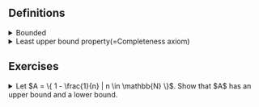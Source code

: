 ## Definitions

<details><summary>Bounded</summary>

  - Let $E \subseteq \mathbb{R}$. We say $E$ is bounded above(below) if there exists $\beta(\alpha) \in \mathbb{R}$ s.t. for each $x \in E, x \leq \beta(x \geq \alpha)$. In this case, $\beta(\alpha)$ is called an upper(lower) bound.
  
  - $E$ is bounded if $E$ is both bounded above and below.

  - Remark.
    1. $E = \emptyset$ is possible.
    2. $\beta, \alpha$ are not unique.
       - $\beta, \beta + 1, \beta + 2, \dots$
       - $\alpha, \alpha - 1, \alpha - 2, \dots$
       - ex. $`A = \{ 1 - \frac{1}{n} | n \in \mathbb{N} \} `$
       - ex. $\mathbb{N}$ has a lower bound, but doesn't have an upper bound.
       - ex. $`B = \{ r \in \mathbb{Q} | r > 0 \text{ and } r^2 < 2 \}`$. Then $B$ has a lower bound($\alpha = 0$). However, $B$ doesn't have the maximum element. \
         To show it, it is enough to show that if $p \in B$, then there exists $q \in B$ s.t. $p < q$.
         Take any $p \in B(\Leftrightarrow p > 0, p^2 < 2, p \in \mathbb{Q})$. \
         Take $q = p + \frac{2 - p^2}{p + 2}$. Since $\mathbb{Q}$ is field, then $q \in \mathbb{Q}$. \
         $2 - q = (\dots) = \frac{-2p^2 + 4}{(p+2)^2} > 0$ \
         $\therefore q \in B< 2$

</details>

<details><summary>Least upper bound property(=Completeness axiom)</summary>

  - Let $\emptyset \neq E \subseteq \mathbb{R}$ be bounded above. We say $\beta \in \mathbb{R}$ is the least upper bound of $E$ if:
    1. $\beta$ is an upper bound of $E$.
    2. If $\alpha < \beta$, then $\alpha$ is not an upper bound of $E$.
    
    We denote $\beta = supE$, called the supremum of $E$.

    ![image](images/supremum_illustration.jpg)

  - Remark.
    1. If $supE$ exists, then $supE$ must be unique. \
       $\because$ Let $\alpha, \beta$ be supremum of $E$. Then either:
       - $\alpha < \beta$(↯, by def. of least upper bound)
       - $\alpha = \beta$
       - $\alpha > \beta$(↯, by def. of least upper bound).
    2. Suppose $\emptyset \neq E \subseteq \mathbb{R}$ is not bounded above, i.e., ~(there exists $\beta$ s.t. for each $x \in E, x \leq \beta$). \
       $\Leftrightarrow$ For all $\beta \in \mathbb{R}$ there exists $x_{\beta} \in E \text{ s.t. } x_{\beta} > \beta$.<a name="remark_second_item"></a>
    3. Let $\emptyset \neq E \subseteq \mathbb{R}$ be not bounded above. \
       $\Rightarrow supE = \infty(\notin \mathbb{R})$
    4. $sup\emptyset = -\infty$
    5. Let $\emptyset \neq E \subseteq \mathbb{R}$ be bounded above. \
       $\Rightarrow$ There exists $supE = \beta \in \mathbb{R}$. (by def.) \
       Then for each $\epsilon > 0, \beta - \epsilon$ is not an upper bound. Thus by [ii.](#remark_second_item), there exists $x_{\epsilon} \in E$ s.t. $\beta - \epsilon < x_{\epsilon}$.<a name="#remark_fifth_item"></a> \
       Consequently, for each $\epsilon > 0$, there exists $x_{\epsilon} \in E$ s.t. $\beta - \epsilon < x_{\epsilon} \leq \beta$. \
       This is equivalent statement to say $\beta = supE$.
    6. For each $n \in \mathbb{N}(\epsilon = \frac{1}{n} > 0)$, by [v.](#remark_fifth_item), there exists $x_{n} \in E$ s.t. $\beta - \frac{1}{n} < x_{n} \leq \beta$.<a name="#remark_sixth_item"></a> \
       In particular, this shows that we can find a sequence ($x_{n}$) s.t. $\lim_{n\to\infty} x_{n} = \beta$. \
       In fact, [vi.](#remark_sixth_item) is equivalent to [v.](#remark_fifth_item). This is called Archimedean property.

</details>

## Exercises

<details><summary>Let $A = \{ 1 - \frac{1}{n} | n \in \mathbb{N} \}$. Show that $A$ has an upper bound and a lower bound.</summary>

</details>

